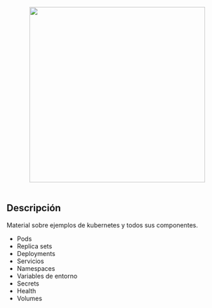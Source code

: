 <div align="center">
 <br>
 <img src="https://www.icm.es/wp-content/uploads/2020/03/kubernetes.png" width="400">
 <br><br>
 </div>

## Descripción
Material sobre ejemplos de kubernetes y todos sus componentes.
* Pods
* Replica sets
* Deployments
* Servicios
* Namespaces
* Variables de entorno
* Secrets
* Health
* Volumes
